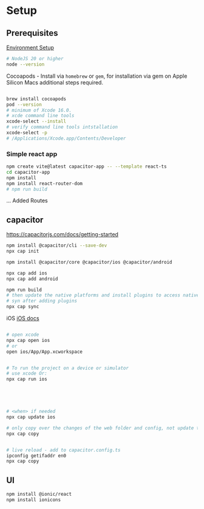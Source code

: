 # Setup

## Prerequisites

[Environment Setup](https://capacitorjs.com/docs/getting-started/environment-setup)

```sh
# NodeJS 20 or higher
node --version
```

Cocoapods - Install via `homebrew` or `gem`,
for installation via gem on Apple Silicon Macs additional steps required.

```sh

brew install cocoapods
pod --version
# minimum of Xcode 16.0.
# xcde command line tools
xcode-select --install
# verify command line tools intstallation
xcode-select -p
# /Applications/Xcode.app/Contents/Developer
```

### Simple react app

```sh
npm create vite@latest capacitor-app -- --template react-ts
cd capacitor-app
npm install
npm install react-router-dom
# npm run build
```

... Added Routes

## capacitor

https://capacitorjs.com/docs/getting-started

```sh
npm install @capacitor/cli --save-dev
npx cap init

npm install @capacitor/core @capacitor/ios @capacitor/android

npx cap add ios
npx cap add android

npm run build
# then update the native platforms and install plugins to access native functionality ( pod install )
# syn after adding plugins
npx cap sync


```

iOS
[iOS docs](https://capacitorjs.com/docs/ios)

```sh

# open xcode
npx cap open ios
# or
open ios/App/App.xcworkspace


# To run the project on a device or simulator
# use xcode Or:
npx cap run ios





# <when> if needed
npx cap update ios

# only copy over the changes of the web folder and config, not update the native project.
npx cap copy



```

```sh
# live reload - add to capacitor.config.ts
ipconfig getifaddr en0
npx cap copy
```

## UI

```sh
npm install @ionic/react
npm install ionicons
```
